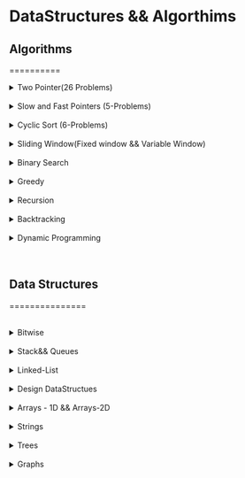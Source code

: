 DataStructures && Algorthims
============================

## Algorithms
==========
<br>
<details>
<Summary>Two Pointer(26 Problems)</Summary>

S.No. | Question Name | Java Solution |
------|---------------|---------------|
1 | [Valid Palindrome](https://leetcode.com/problems/valid-palindrome/) |[JAVA]()|
2 | [Valid Palindrome II](https://leetcode.com/problems/valid-palindrome-ii/) |[JAVA]()|
3 | [Reverse words in a String](https://leetcode.com/problems/reverse-words-in-a-string/) |[JAVA]()|
4 | [Two Sum](https://leetcode.com/problems/two-sum/) |[JAVA]()|
5 | [Two Sum II - Input Array sorted](https://leetcode.com/problems/two-sum-ii-input-array-is-sorted/) |[JAVA]()|
6 | [3 Sum](https://leetcode.com/problems/3sum/) |[JAVA]()|
7 | [3 Sum closest](https://leetcode.com/problems/3sum-closest/) |[JAVA]()|
8 | [4 Sum](https://leetcode.com/problems/4sum/) |[JAVA]()|
9 | [4 Sum II](https://leetcode.com/problems/4sum-ii/) |[JAVA]()|
9 | [4 Sum II](https://leetcode.com/problems/4sum-ii/) |[JAVA]()|
11 | [Valid Triangle](https://leetcode.com/problems/valid-triangle-number/) |[JAVA]()|
12 | [container-with-most-water](https://leetcode.com/problems/container-with-most-water/) |[JAVA]()|
13 | [trapping-rain-water](https://leetcode.com/problems/trapping-rain-water/)|[JAVA](./src/main/java/TwoPointers/TrappingRainWater.java)|
14 | [largest-rectangle-in-histogram](https://leetcode.com/problems/largest-rectangle-in-histogram/) |[JAVA]()|
15 | [sort-colors](https://leetcode.com/problems/sort-colors/) |[JAVA]()|
16 | [max-consecutive-ones](https://leetcode.com/problems/max-consecutive-ones/) |[JAVA]()|
17 | [move-zeroes](https://leetcode.com/problems/move-zeroes/) |[JAVA]()|
18 | [merge-sorted-array](https://leetcode.com/problems/merge-sorted-array/) |[JAVA]()|
19 | [remove-duplicates-from-sorted-array/](https://leetcode.com/problems/remove-duplicates-from-sorted-array/) |[JAVA]()|
20 | [Rotate Array](https://leetcode.com/problems/rotate-array/) |[JAVA]()|
21 | [string-compression](https://leetcode.com/problems/string-compression/) |[JAVA]()|
22 | [Implement StrStr](https://leetcode.com/problems/find-the-index-of-the-first-occurrence-in-a-string/) |[JAVA]()|
23 | [Remove Element](https://leetcode.com/problems/remove-element/) |[JAVA]()|
24 | [partition-labels](https://leetcode.com/problems/partition-labels/) |[JAVA]()|
25 | [Heaters](https://leetcode.com/problems/heaters/) |[JAVA]()|
26 | [Rotate Array](https://leetcode.com/problems/rotate-array/) |[JAVA]()|



</details>
<br>
<details>
<Summary>Slow and Fast Pointers (5-Problems)</Summary>

S.No. | Question Name | Java Solution |
------|---------------|---------------|
1 | [Middle of the LinkedList](https://leetcode.com/problems/middle-of-the-linked-list/) |[JAVA]()| |
2 | [Linked List cycle](https://leetcode.com/problems/linked-list-cycle/) |[JAVA]()| |
3 | [Circular Array Loop](https://leetcode.com/problems/circular-array-loop/) |[JAVA]()| |
4 | [Palindrome LinkedList](https://leetcode.com/problems/palindrome-linked-list/) |[JAVA]()| |
5 | [Happy Number](https://leetcode.com/problems/happy-number/) |[JAVA]()| |
</details>


</details>
<br>
<details>
<Summary>Cyclic Sort (6-Problems)</Summary>

S.No. | Question Name | Java Solution |
------|---------------|---------------|
1 |[Missing Number](https://leetcode.com/problems/missing-number/) |[JAVA]()|
2 |[Find all numbers disappeard in the array](https://leetcode.com/problems/find-all-numbers-disappeared-in-an-array/) |[JAVA]()|
3 |[FInd the duplicate number](https://leetcode.com/problems/find-the-duplicate-number/)|[JAVA]()|
4 |[Find all duplicates in an array](https://leetcode.com/problems/find-all-duplicates-in-an-array/) |[JAVA]()| |
5 |[Set mismatch](https://leetcode.com/problems/set-mismatch/) |[JAVA]()|
6 |[First missing positive number](https://leetcode.com/problems/first-missing-positive/)|[JAVA]()|
</details>


</details>
<br>
<details>
<Summary>Sliding Window(Fixed window && Variable Window)</Summary>
</details>


</details>
<br>
<details>
<Summary>Binary Search</Summary>
</details>


</details>
<br>
<details>
<Summary>Greedy</Summary>
</details>


</details>
<br>
<details>
<Summary>Recursion</Summary>
</details>


</details>
<br>
<details>
<Summary>Backtracking</Summary>
</details>



</details>
<br>
<details>
<Summary>Dynamic Programming</Summary>
</details>



<br>
<br>


## Data Structures
===============


</details>
<br>
<details>
<Summary>Bitwise</Summary>
</details>

</details>
<br>
<details>
<Summary>Stack&& Queues</Summary>
</details>


</details>
<br>
<details>
<Summary>Linked-List</Summary>
</details>

</details>
<br>
<details>
<Summary>Design DataStructues</Summary>
</details>

</details>
<br>
<details>
<Summary>Arrays - 1D && Arrays-2D</Summary>
</details>


</details>
<br>
<details>
<Summary>Strings</Summary>
</details>

</details>
<br>
<details>
<Summary>Trees</Summary>
</details>

</details>
<br>
<details>
<Summary>Graphs</Summary>
</details>


